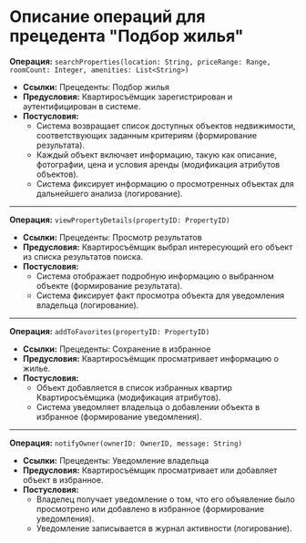 # Описание операций для прецедента "Подбор жилья"

**Операция:** `searchProperties(location: String, priceRange: Range, roomCount: Integer, amenities: List<String>)`

- **Ссылки:** Прецеденты: Подбор жилья
- **Предусловия:** Квартиросъёмщик зарегистрирован и аутентифицирован в системе.
- **Постусловия:**
  - Система возвращает список доступных объектов недвижимости, соответствующих заданным критериям (формирование результата).
  - Каждый объект включает информацию, такую как описание, фотографии, цена и условия аренды (модификация атрибутов объектов).
  - Система фиксирует информацию о просмотренных объектах для дальнейшего анализа (логирование).

---

**Операция:** `viewPropertyDetails(propertyID: PropertyID)`

- **Ссылки:** Прецеденты: Просмотр результатов
- **Предусловия:** Квартиросъёмщик выбрал интересующий его объект из списка результатов поиска.
- **Постусловия:**
  - Система отображает подробную информацию о выбранном объекте (формирование результата).
  - Система фиксирует факт просмотра объекта для уведомления владельца (логирование).

---

**Операция:** `addToFavorites(propertyID: PropertyID)`

- **Ссылки:** Прецеденты: Сохранение в избранное
- **Предусловия:** Квартиросъёмщик просматривает информацию о жилье.
- **Постусловия:**
  - Объект добавляется в список избранных квартир Квартиросъёмщика (модификация атрибутов).
  - Система уведомляет владельца о добавлении объекта в избранное (формирование уведомления).

---

**Операция:** `notifyOwner(ownerID: OwnerID, message: String)`

- **Ссылки:** Прецеденты: Уведомление владельца
- **Предусловия:** Квартиросъёмщик просматривает или добавляет объект в избранное.
- **Постусловия:**
  - Владелец получает уведомление о том, что его объявление было просмотрено или добавлено в избранное (формирование уведомления).
  - Уведомление записывается в журнал активности (логирование).
